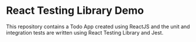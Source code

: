 React Testing Library Demo
==========================  

This repository contains a Todo App created using ReactJS and the unit and integration tests are written using React Testing Library and Jest.  
